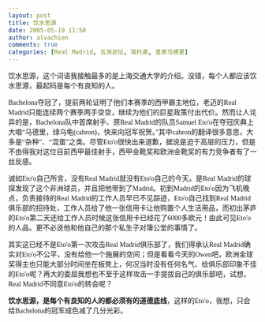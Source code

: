 ```yaml
---
layout: post
title: 饮水思源
date: 2005-05-19 11:50
author: alvachien
comments: true
categories: [Real Madrid, 五洲足坛, 埃托奥, 皇家马德里]
---
```

<div id="bp-C678F199F470A1FB_171-content"><span style="font-family: 宋体;">饮水思源，这个词语我接触最多的是上海交通大学的介绍。没错，每个人都应该饮水思源，最起码是每个有良知的人。

Bachelona夺冠了，提前两轮证明了他们本赛季的西甲霸主地位，老迈的Real Madrid只能连续两个赛季两手空空，继续为他们的巨星政策付出代价。然而让人诧异的是，Bachelona队中首席射手、原Real Madrid的队员Samuel Eto'o在夺冠庆典上大唱“马德里，绿乌龟(cabron)，快来向冠军祝贺。”其中cabron的翻译很多意思，大多是“杂种”、“混蛋”之类。尽管Eto'o很快出来道歉，据说是迫于高层的压力，但是不由得我对这位目前西甲最佳射手，西甲金靴奖和欧洲金靴奖的有力竞争者有了一丝反感。

诚如Eto'o自己所言，没有Real Madrid就没有Eto'o自己的今天。是Real Madrid的球探发现了这个非洲球员，并且把他带到了Madrid。初到Madrid的Eto'o因为飞机晚点，负责接待的Real Madrid的工作人员早已不见踪迹，Eto'o自己找到Real Madrid俱乐部的招待处，工作人员给了他一张信用卡让他购置个人生活用品，而初出茅庐的Eto'o第二天还给工作人员时候这张信用卡已经花了6000多欧元！由此可见Eto'o的人品。更不必说他和他自己的那个私生子对簿公堂的事情了。

其实这已经不是Eto'o第一次攻击Real Madrid俱乐部了，我们得承认Real Madrid确实对Eto'o不公平，没有给他一个施展的空间；但是看看今天的Owen吧，欧洲金球奖得主也只能大部分时间坐在板凳上，何况当时没有任何名气、给俱乐部印象不佳的Eto'o呢？再大的委屈我想也不至于这样攻击一手提拔自己的俱乐部吧，试想，Real Madrid不同意Eto'o的转会呢？

<strong>饮水思源，是每个有良知的人的都必须有的道德底线</strong>，这样的Eto'o，我想，只会给Bachelona的冠军成色减了几分光彩。

</span></div>
